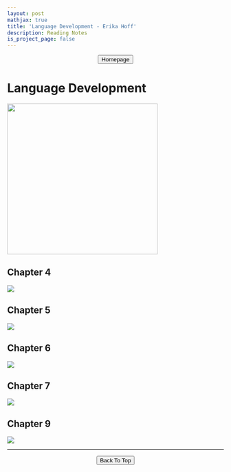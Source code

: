 ```yaml
---
layout: post
mathjax: true
title: 'Language Development - Erika Hoff'
description: Reading Notes
is_project_page: false
---
```



<p style="text-align:center;">
<button type="button" onclick="window.location.href='index.html';">Homepage</button>
</p>

# Language Development
<img src=https://gloogger.github.io/Homepage/reading_Notes/Language_Development/cover.png width = "350">

## Chapter 4
<img src=https://gloogger.github.io/Homepage/reading_Notes/Language_Development/Chapter_4_Hoff.png>

## Chapter 5
<img src=https://gloogger.github.io/Homepage/reading_Notes/Language_Development/Chapter_5_Hoff.png>

## Chapter 6
<img src=https://gloogger.github.io/Homepage/reading_Notes/Language_Development/Chapter_6_Hoff.png>

## Chapter 7
<img src=https://gloogger.github.io/Homepage/reading_Notes/Language_Development/Chapter_7_Hoff.png>

## Chapter 9
<img src=https://gloogger.github.io/Homepage/reading_Notes/Language_Development/Chapter_9_Hoff.png>

***

<p style="text-align:center;">
<button type="button" onclick="window.location.href='#top';">Back To Top</button>
<p>
